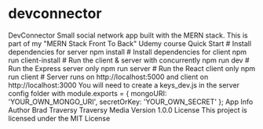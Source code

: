 # devconnector
DevConnector Small social network app built with the MERN stack. This is part of my "MERN Stack Front To Back" Udemy course  Quick Start # Install dependencies for server npm install  # Install dependencies for client npm run client-install  # Run the client &amp; server with concurrently npm run dev  # Run the Express server only npm run server  # Run the React client only npm run client  # Server runs on http://localhost:5000 and client on http://localhost:3000 You will need to create a keys_dev.js in the server config folder with  module.exports = {   mongoURI: 'YOUR_OWN_MONGO_URI',   secretOrKey: 'YOUR_OWN_SECRET' }; App Info Author Brad Traversy Traversy Media  Version 1.0.0  License This project is licensed under the MIT License
